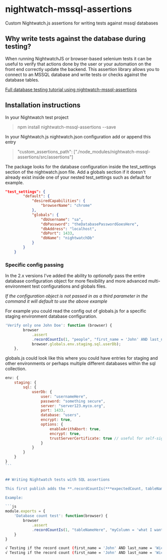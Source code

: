 # nightwatch-mssql-assertions

Custom Nightwatch.js assertions for writing tests against mssql databases

## Why write tests against the database during testing?

When running NightwatchJS or browser-based selenium tests it can be useful to verify that actions done by the user or your automation on the front end correctly update the backend. This assertion library allows you to connect to an MSSQL database and write tests or checks against the database tables.

[Full database testing tutorial using nightwatch-mssql-assertions](https://www.davidmello.com/database-testing-with-nightwatchjs/)

## Installation instructions

In your Nightwatch test project

> npm install nightwatch-mssql-assertions --save

In your Nightwatch.js nightwatch.json configuration add or append this entry

> "custom_assertions_path": ["./node_modules/nightwatch-mssql-assertions/src/assertions"]

The package looks for the database configuration inside the test_settings section of the nightwatch.json file. Add a globals section if it doesn't already exist inside one of your nested test_settings such as default for example.

```json
"test_settings": {
        "default": {
            "desiredCapabilities": {
                "browserName": "chrome"
            },
            "globals": {
                "dbUsername": "sa",
                "dbPassword": "theDatabasePasswordGoesHere",
                "dbAddress": "localhost",
                "dbPort": 1433,
                "dbName": "nightwatchDb"
            }
        }
    }
```

### Specific config passing

In the 2.x versions I've added the ability to _optionally_ pass the entire database configuration object for more flexibility and more advanced multi-environment test configurations and globals files.

_If the configuration object is not passed in as a third parameter in the command it will default to use the above example_

For example you could read the config out of globals.js for a specific staging environment database configuration.

```js
'Verify only one John Doe': function (browser) {
        browser
            .assert
            .recordCountIs(1, "people", "first_name = 'John' AND last_name = 'Doe'",
            browser.globals.env.staging.sql.userDb);
    },
```

globals.js could look like this where you could have entries for staging and other environments or perhaps multiple different databases within the sql collection.

````js
env: {
    staging: {
        sql: {
            userDb: {
                user: "usernameHere",
                password: "something secure",
                server: "server123.myco.org",
                port: 1433,
                database: "users",
                encrypt: true,
                options: {
                    enableArithAbort: true,
                    encrypt: true,
                    trustServerCertificate: true // useful for self-signed certs in test environments
                }
            }
        }
    }
}
```


## Writing Nightwatch tests with SQL assertions

This first publish adds the **.recordCountIs(***expectedCount, tableName, whereClause--or null to return count of entire table***)** assertion which allows you to verify a specified row/record count against a WHERE clause you specify.

Example:

```js
module.exports = {
    'Database count test': function(browser) {
        browser
            .assert
            .recordCountIs(1, "tableNameHere", "myColumn = 'what I want'");
    }
}
````

```sh
√ Testing if the record count (first_name = 'John' AND last_name = 'Wick') equals 0 (99ms)
√ Testing if the record count (first_name = 'John' AND last_name = 'Wick') equals 3 (103ms)
```
